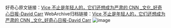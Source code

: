 好奇心原文链接：[Vice 不止是年轻人的，它们还想成为严肃的 CNN _文化_好奇心日报-David Carr](https://www.qdaily.com/articles/2025.html)
WebArchive归档链接：[Vice 不止是年轻人的，它们还想成为严肃的 CNN _文化_好奇心日报-David Carr](http://web.archive.org/web/20190623150815/https://www.qdaily.com/articles/2025.html)
![image](http://ww3.sinaimg.cn/large/007d5XDply1g3v4nadah7j30u0497x6p)
